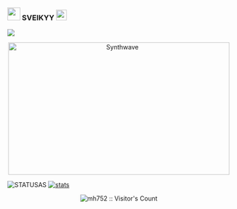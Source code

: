 ### <img src="https://github.com/TheDudeThatCode/TheDudeThatCode/blob/master/Assets/Hi.gif" width="29px"> SVEIKYY&nbsp;<img src="https://github.com/TheDudeThatCode/TheDudeThatCode/blob/master/Assets/Earth.gif" width="24px">


<a href="https://github.com/mh752">
  <img src="https://img.shields.io/github/followers/mh752">
</a>

<p align="center"><img src="https://thumbs.gfycat.com/GoodnaturedFondGaur-size_restricted.gif" alt="Synthwave" height="300" width="500"></p>

![STATUSAS](https://github-readme-stats.vercel.app/api/top-langs/?username=mh752&show_icons=true&theme=synthwave)
[![stats](https://github-readme-stats.vercel.app/api/wakatime?username=9f85ce8c-f0c3-45c9-959a-264c800228fa)](https://github.com/anuraghazra/github-readme-stats)
<p align="center"><img src="https://profile-counter.glitch.me/{AnhellO}/count.svg" alt="mh752 :: Visitor's Count" /></p>


